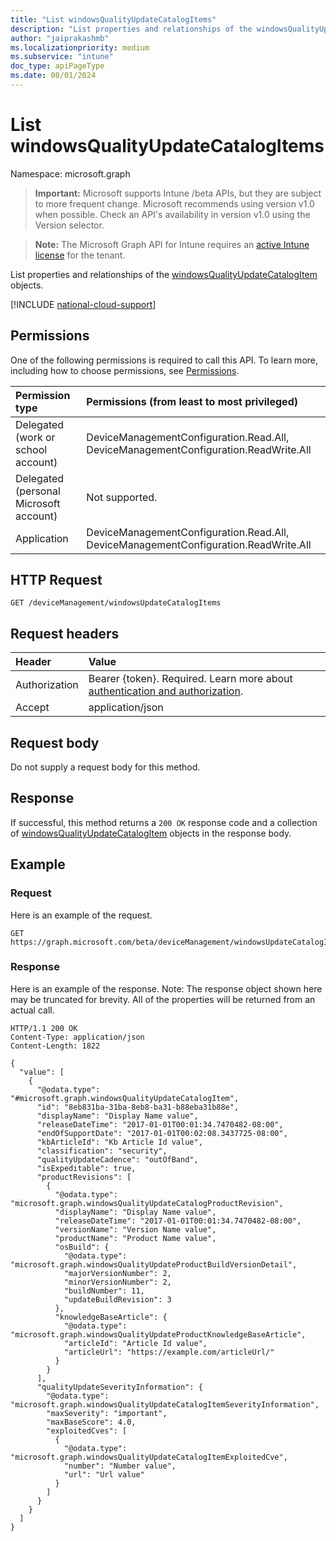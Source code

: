 ```yaml
---
title: "List windowsQualityUpdateCatalogItems"
description: "List properties and relationships of the windowsQualityUpdateCatalogItem objects."
author: "jaiprakashmb"
ms.localizationpriority: medium
ms.subservice: "intune"
doc_type: apiPageType
ms.date: 08/01/2024
---
```


# List windowsQualityUpdateCatalogItems

Namespace: microsoft.graph

> **Important:** Microsoft supports Intune /beta APIs, but they are subject to more frequent change. Microsoft recommends using version v1.0 when possible. Check an API's availability in version v1.0 using the Version selector.

> **Note:** The Microsoft Graph API for Intune requires an [active Intune license](https://go.microsoft.com/fwlink/?linkid=839381) for the tenant.

List properties and relationships of the [windowsQualityUpdateCatalogItem](../resources/intune-softwareupdate-windowsqualityupdatecatalogitem.md) objects.

[!INCLUDE [national-cloud-support](../../includes/all-clouds.md)]

## Permissions
One of the following permissions is required to call this API. To learn more, including how to choose permissions, see [Permissions](/graph/permissions-reference).

|Permission type|Permissions (from least to most privileged)|
|:---|:---|
|Delegated (work or school account)|DeviceManagementConfiguration.Read.All, DeviceManagementConfiguration.ReadWrite.All|
|Delegated (personal Microsoft account)|Not supported.|
|Application|DeviceManagementConfiguration.Read.All, DeviceManagementConfiguration.ReadWrite.All|

## HTTP Request
<!-- {
  "blockType": "ignored"
}
-->
``` http
GET /deviceManagement/windowsUpdateCatalogItems
```

## Request headers
|Header|Value|
|:---|:---|
|Authorization|Bearer {token}. Required. Learn more about [authentication and authorization](/graph/auth/auth-concepts).|
|Accept|application/json|

## Request body
Do not supply a request body for this method.

## Response
If successful, this method returns a `200 OK` response code and a collection of [windowsQualityUpdateCatalogItem](../resources/intune-softwareupdate-windowsqualityupdatecatalogitem.md) objects in the response body.

## Example

### Request
Here is an example of the request.
``` http
GET https://graph.microsoft.com/beta/deviceManagement/windowsUpdateCatalogItems
```

### Response
Here is an example of the response. Note: The response object shown here may be truncated for brevity. All of the properties will be returned from an actual call.
``` http
HTTP/1.1 200 OK
Content-Type: application/json
Content-Length: 1822

{
  "value": [
    {
      "@odata.type": "#microsoft.graph.windowsQualityUpdateCatalogItem",
      "id": "8eb831ba-31ba-8eb8-ba31-b88eba31b88e",
      "displayName": "Display Name value",
      "releaseDateTime": "2017-01-01T00:01:34.7470482-08:00",
      "endOfSupportDate": "2017-01-01T00:02:08.3437725-08:00",
      "kbArticleId": "Kb Article Id value",
      "classification": "security",
      "qualityUpdateCadence": "outOfBand",
      "isExpeditable": true,
      "productRevisions": [
        {
          "@odata.type": "microsoft.graph.windowsQualityUpdateCatalogProductRevision",
          "displayName": "Display Name value",
          "releaseDateTime": "2017-01-01T00:01:34.7470482-08:00",
          "versionName": "Version Name value",
          "productName": "Product Name value",
          "osBuild": {
            "@odata.type": "microsoft.graph.windowsQualityUpdateProductBuildVersionDetail",
            "majorVersionNumber": 2,
            "minorVersionNumber": 2,
            "buildNumber": 11,
            "updateBuildRevision": 3
          },
          "knowledgeBaseArticle": {
            "@odata.type": "microsoft.graph.windowsQualityUpdateProductKnowledgeBaseArticle",
            "articleId": "Article Id value",
            "articleUrl": "https://example.com/articleUrl/"
          }
        }
      ],
      "qualityUpdateSeverityInformation": {
        "@odata.type": "microsoft.graph.windowsQualityUpdateCatalogItemSeverityInformation",
        "maxSeverity": "important",
        "maxBaseScore": 4.0,
        "exploitedCves": [
          {
            "@odata.type": "microsoft.graph.windowsQualityUpdateCatalogItemExploitedCve",
            "number": "Number value",
            "url": "Url value"
          }
        ]
      }
    }
  ]
}
```